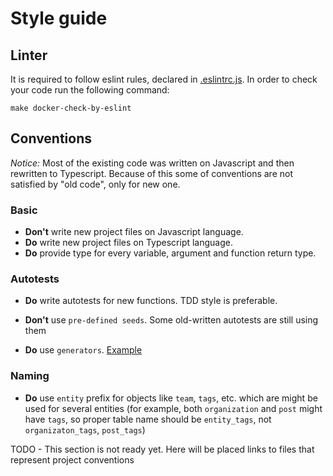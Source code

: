 # Style guide


## Linter
It is required to follow eslint rules, declared in [.eslintrc.js](../.eslintrc.js). 
In order to check your code run the following command:

```
make docker-check-by-eslint
```

## Conventions

*Notice:* Most of the existing code was written on Javascript and then rewritten to Typescript.
Because of this some of conventions are not satisfied by "old code", only for new one.

### Basic
* **Don't** write new project files on Javascript language.
* **Do** write new project files on Typescript language.
* **Do** provide type for every variable, argument and function return type. 

### Autotests
* **Do** write autotests for new functions. TDD style is preferable.

* **Don't** use `pre-defined seeds`. Some old-written autotests are still using them
* **Do** use `generators`. [Example](../test/integration/tags/tags-get.test.ts)

### Naming
* **Do** use `entity` prefix for objects like `team`, `tags`, etc. which are might be used for several entities
(for example, both `organization` and `post` might have `tags`, so proper table name should be `entity_tags`, not
`organizaton_tags`, `post_tags`) 


TODO - This section is not ready yet. Here will be placed links to files that represent project conventions
